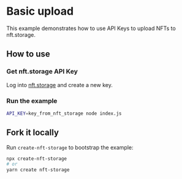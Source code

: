# Basic upload

This example demonstrates how to use API Keys to upload NFTs to nft.storage.

## How to use

### Get nft.storage API Key

Log into [nft.storage](https://nft.storage/login/) and create a new key.

### Run the example

```bash
API_KEY=key_from_nft_storage node index.js
```

## Fork it locally

Run `create-nft-storage` to bootstrap the example:

```bash
npx create-nft-storage
# or
yarn create nft-storage

```
